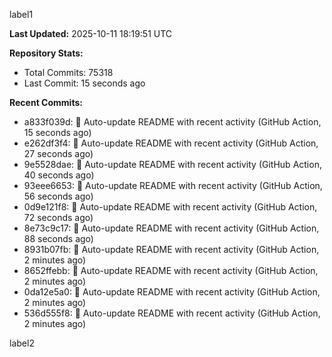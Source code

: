 
label1 
<!-- ACTIVITY_START -->
**Last Updated:** 2025-10-11 18:19:51 UTC

**Repository Stats:**
- Total Commits: 75318
- Last Commit: 15 seconds ago

**Recent Commits:**
- a833f039d: 🤖 Auto-update README with recent activity (GitHub Action, 15 seconds ago)
- e262df3f4: 🤖 Auto-update README with recent activity (GitHub Action, 27 seconds ago)
- 9e5528dae: 🤖 Auto-update README with recent activity (GitHub Action, 40 seconds ago)
- 93eee6653: 🤖 Auto-update README with recent activity (GitHub Action, 56 seconds ago)
- 0d9e121f8: 🤖 Auto-update README with recent activity (GitHub Action, 72 seconds ago)
- 8e73c9c17: 🤖 Auto-update README with recent activity (GitHub Action, 88 seconds ago)
- 8931b07fb: 🤖 Auto-update README with recent activity (GitHub Action, 2 minutes ago)
- 8652ffebb: 🤖 Auto-update README with recent activity (GitHub Action, 2 minutes ago)
- 0da12e5a0: 🤖 Auto-update README with recent activity (GitHub Action, 2 minutes ago)
- 536d555f8: 🤖 Auto-update README with recent activity (GitHub Action, 2 minutes ago)
<!-- ACTIVITY_END -->

label2
